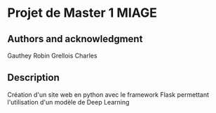 # Projet de Master 1 MIAGE


## Authors and acknowledgment
Gauthey Robin
Grellois Charles

## Description

Création d'un site web en python avec le framework Flask permettant l'utilisation d'un modèle de Deep Learning


